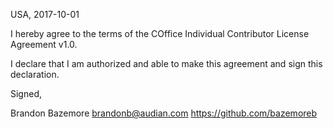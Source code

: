 USA, 2017-10-01

I hereby agree to the terms of the COffice Individual Contributor License
Agreement v1.0.

I declare that I am authorized and able to make this agreement and sign this
declaration.

Signed,

Brandon Bazemore brandonb@audian.com  https://github.com/bazemoreb
